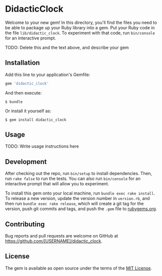 # DidacticClock

Welcome to your new gem! In this directory, you'll find the files you need to be able to package up your Ruby library into a gem. Put your Ruby code in the file `lib/didactic_clock`. To experiment with that code, run `bin/console` for an interactive prompt.

TODO: Delete this and the text above, and describe your gem

## Installation

Add this line to your application's Gemfile:

```ruby
gem 'didactic_clock'
```

And then execute:

    $ bundle

Or install it yourself as:

    $ gem install didactic_clock

## Usage

TODO: Write usage instructions here

## Development

After checking out the repo, run `bin/setup` to install dependencies. Then, run `rake false` to run the tests. You can also run `bin/console` for an interactive prompt that will allow you to experiment.

To install this gem onto your local machine, run `bundle exec rake install`. To release a new version, update the version number in `version.rb`, and then run `bundle exec rake release`, which will create a git tag for the version, push git commits and tags, and push the `.gem` file to [rubygems.org](https://rubygems.org).

## Contributing

Bug reports and pull requests are welcome on GitHub at https://github.com/[USERNAME]/didactic_clock.


## License

The gem is available as open source under the terms of the [MIT License](http://opensource.org/licenses/MIT).

